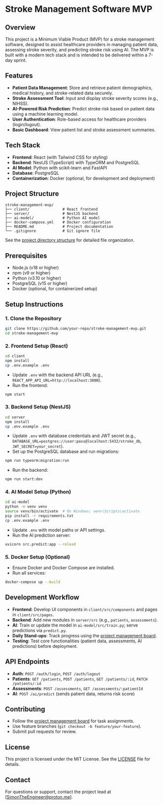 # Stroke Management Software MVP

## Overview
This project is a Minimum Viable Product (MVP) for a stroke management software, designed to assist healthcare providers in managing patient data, assessing stroke severity, and predicting stroke risk using AI. The MVP is built with a modern tech stack and is intended to be delivered within a 7-day sprint.

## Features
- **Patient Data Management**: Store and retrieve patient demographics, medical history, and stroke-related data securely.
- **Stroke Assessment Tool**: Input and display stroke severity scores (e.g., NIHSS).
- **AI-Powered Risk Prediction**: Predict stroke risk based on patient data using a machine learning model.
- **User Authentication**: Role-based access for healthcare providers (login/logout).
- **Basic Dashboard**: View patient list and stroke assessment summaries.

## Tech Stack
- **Frontend**: React (with Tailwind CSS for styling)
- **Backend**: NestJS (TypeScript) with TypeORM and PostgreSQL
- **AI Model**: Python with scikit-learn and FastAPI
- **Database**: PostgreSQL
- **Containerization**: Docker (optional, for development and deployment)

## Project Structure
```
stroke-management-mvp/
├── client/               # React frontend
├── server/               # NestJS backend
├── ai-model/             # Python AI model
├── docker-compose.yml    # Docker configuration
├── README.md             # Project documentation
└── .gitignore            # Git ignore file
```
See the [project directory structure](#) for detailed file organization.

## Prerequisites
- Node.js (v18 or higher)
- npm (v9 or higher)
- Python (v3.10 or higher)
- PostgreSQL (v15 or higher)
- Docker (optional, for containerized setup)

## Setup Instructions

### 1. Clone the Repository
```bash
git clone https://github.com/your-repo/stroke-management-mvp.git
cd stroke-management-mvp
```

### 2. Frontend Setup (React)
```bash
cd client
npm install
cp .env.example .env
```
- Update `.env` with the backend API URL (e.g., `REACT_APP_API_URL=http://localhost:3000`).
- Run the frontend:
```bash
npm start
```

### 3. Backend Setup (NestJS)
```bash
cd server
npm install
cp .env.example .env
```
- Update `.env` with database credentials and JWT secret (e.g., `DATABASE_URL=postgres://user:pass@localhost:5432/stroke_db`, `JWT_SECRET=your_secret`).
- Set up the PostgreSQL database and run migrations:
```bash
npm run typeorm:migration:run
```
- Run the backend:
```bash
npm run start:dev
```

### 4. AI Model Setup (Python)
```bash
cd ai-model
python -m venv venv
source venv/bin/activate  # On Windows: venv\Scripts\activate
pip install -r requirements.txt
cp .env.example .env
```
- Update `.env` with model paths or API settings.
- Run the AI prediction server:
```bash
uvicorn src.predict:app --reload
```

### 5. Docker Setup (Optional)
- Ensure Docker and Docker Compose are installed.
- Run all services:
```bash
docker-compose up --build
```

## Development Workflow
- **Frontend**: Develop UI components in `client/src/components` and pages in `client/src/pages`.
- **Backend**: Add new modules in `server/src` (e.g., `patients`, `assessments`).
- **AI**: Train or update the model in `ai-model/src/train.py`; serve predictions via `predict.py`.
- **Daily Stand-ups**: Track progress using the [project management board](#).
- **Testing**: Test core functionalities (patient data, assessments, AI predictions) before deployment.

## API Endpoints
- **Auth**: `POST /auth/login`, `POST /auth/logout`
- **Patients**: `GET /patients`, `POST /patients`, `GET /patients/:id`, `PATCH /patients/:id`
- **Assessments**: `POST /assessments`, `GET /assessments/:patientId`
- **AI**: `POST /ai/predict` (sends patient data, returns risk score)

## Contributing
- Follow the [project management board](https://www.notion.so/1ea98523e868804ebe5feb43f2567703?v=1ea98523e86880cab61b000c431dfe77) for task assignments.
- Use feature branches (`git checkout -b feature/your-feature`).
- Submit pull requests for review.

## License
This project is licensed under the MIT License. See the [LICENSE](/LICENSE) file for details.

## Contact
For questions or support, contact the project lead at [SimonTheEngineer@proton.me].
